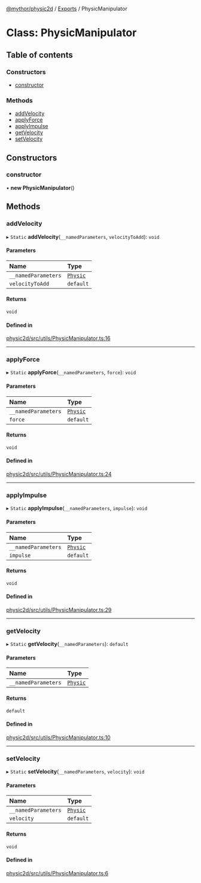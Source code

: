 [@mythor/physic2d](../README.md) / [Exports](../modules.md) / PhysicManipulator

# Class: PhysicManipulator

## Table of contents

### Constructors

- [constructor](PhysicManipulator.md#constructor)

### Methods

- [addVelocity](PhysicManipulator.md#addvelocity)
- [applyForce](PhysicManipulator.md#applyforce)
- [applyImpulse](PhysicManipulator.md#applyimpulse)
- [getVelocity](PhysicManipulator.md#getvelocity)
- [setVelocity](PhysicManipulator.md#setvelocity)

## Constructors

### constructor

• **new PhysicManipulator**()

## Methods

### addVelocity

▸ `Static` **addVelocity**(`__namedParameters`, `velocityToAdd`): `void`

#### Parameters

| Name | Type |
| :------ | :------ |
| `__namedParameters` | [`Physic`](Physic.md) |
| `velocityToAdd` | `default` |

#### Returns

`void`

#### Defined in

[physic2d/src/utils/PhysicManipulator.ts:16](https://github.com/desaintvincent/mythor/blob/c881de0/packages/physic2d/src/utils/PhysicManipulator.ts#L16)

___

### applyForce

▸ `Static` **applyForce**(`__namedParameters`, `force`): `void`

#### Parameters

| Name | Type |
| :------ | :------ |
| `__namedParameters` | [`Physic`](Physic.md) |
| `force` | `default` |

#### Returns

`void`

#### Defined in

[physic2d/src/utils/PhysicManipulator.ts:24](https://github.com/desaintvincent/mythor/blob/c881de0/packages/physic2d/src/utils/PhysicManipulator.ts#L24)

___

### applyImpulse

▸ `Static` **applyImpulse**(`__namedParameters`, `impulse`): `void`

#### Parameters

| Name | Type |
| :------ | :------ |
| `__namedParameters` | [`Physic`](Physic.md) |
| `impulse` | `default` |

#### Returns

`void`

#### Defined in

[physic2d/src/utils/PhysicManipulator.ts:29](https://github.com/desaintvincent/mythor/blob/c881de0/packages/physic2d/src/utils/PhysicManipulator.ts#L29)

___

### getVelocity

▸ `Static` **getVelocity**(`__namedParameters`): `default`

#### Parameters

| Name | Type |
| :------ | :------ |
| `__namedParameters` | [`Physic`](Physic.md) |

#### Returns

`default`

#### Defined in

[physic2d/src/utils/PhysicManipulator.ts:10](https://github.com/desaintvincent/mythor/blob/c881de0/packages/physic2d/src/utils/PhysicManipulator.ts#L10)

___

### setVelocity

▸ `Static` **setVelocity**(`__namedParameters`, `velocity`): `void`

#### Parameters

| Name | Type |
| :------ | :------ |
| `__namedParameters` | [`Physic`](Physic.md) |
| `velocity` | `default` |

#### Returns

`void`

#### Defined in

[physic2d/src/utils/PhysicManipulator.ts:6](https://github.com/desaintvincent/mythor/blob/c881de0/packages/physic2d/src/utils/PhysicManipulator.ts#L6)
